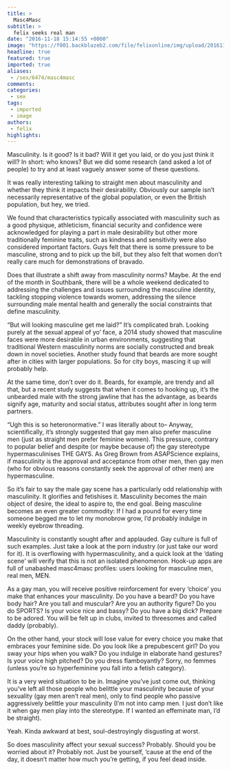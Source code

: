 ```yaml
---
title: >
  Masc4Masc
subtitle: >
  felix seeks real man
date: "2016-11-18 15:14:55 +0000"
image: "https://f001.backblazeb2.com/file/felixonline/img/upload/201611181519-felix-Screen Shot 2016-11-18 at 15.17.53.png"
headline: true
featured: true
imported: true
aliases:
 - /sex/6474/masc4masc
comments:
categories:
 - sex
tags:
 - imported
 - image
authors:
 - felix
highlights:
---
```


Masculinity. Is it good? Is it bad? Will it get you laid, or do you just think it will? In short: who knows? But we did some research (and asked a lot of people) to try and at least vaguely answer some of these questions.

It was really interesting talking to straight men about masculinity and whether they think it impacts their desirability. Obviously our sample isn’t necessarily representative of the global population, or even the British population, but hey, we tried.

We found that characteristics typically associated with masculinity such as a good physique, athleticism, financial security and confidence were acknowledged for playing a part in male desirability but other more traditionally feminine traits, such as kindness and sensitivity were also considered important factors. Guys felt that there is some pressure to be masculine, strong and to pick up the bill, but they also felt that women don’t really care much for demonstrations of bravado.

Does that illustrate a shift away from masculinity norms? Maybe. At the end of the month in Southbank, there will be a whole weekend dedicated to addressing the challenges and issues surrounding the masculine identity, tackling stopping violence towards women, addressing the silence surrounding male mental health and generally the social constraints that define masculinity.

“But will looking masculine get me laid?” It’s complicated brah. Looking purely at the sexual appeal of yo’ face, a 2014 study showed that masculine faces were more desirable in urban environments, suggesting that traditional Western masculinity norms are socially constructed and break down in novel societies. Another study found that beards are more sought after in cities with larger populations. So for city boys, mascing it up will probably help.

At the same time, don’t over do it. Beards, for example, are trendy and all that, but a recent study suggests that when it comes to hooking up, it’s the unbearded male with the strong jawline that has the advantage, as beards signify age, maturity and social status, attributes sought after in long term partners.

“Ugh this is so heteronormative.” I was literally about to–  Anyway, scientifically, it’s strongly suggested that gay men also prefer masculine men (just as straight men prefer feminine women). This pressure, contrary to popular belief and despite (or maybe because of) the gay stereotype hypermasculinises THE GAYS. As Greg Brown from ASAPScience explains, if masculinity is the approval and acceptance from other men, then gay men (who for obvious reasons constantly seek the approval of other men) are hypermasculine.

So it’s fair to say the male gay scene has a particularly odd relationship with masculinity. It glorifies and fetishises it. Masculinity becomes the main object of desire, the ideal to aspire to, the end goal. Being masculine becomes an even greater commodity: If I had a pound for every time someone begged me to let my monobrow grow, I’d probably indulge in weekly eyebrow threading.

Masculinity is constantly sought after and applauded. Gay culture is full of such examples. Just take a look at the porn industry (or just take our word for it). It is overflowing with hypermasculinity, and a quick look at the ‘dating scene’ will verify that this is not an isolated phenomenon. Hook-up apps are full of unabashed masc4masc profiles: users looking for masculine men, real men, MEN.

As a gay man, you will receive positive reinforcement for every ‘choice’ you make that enhances your masculinity. Do you have a beard? Do you have body hair? Are you tall and muscular? Are you an authority figure? Do you do SPORTS? Is your voice nice and bassy? Do you have a big dick? Prepare to be adored. You will be felt up in clubs, invited to threesomes and called daddy (probably).

On the other hand, your stock will lose value for every choice you make that embraces your feminine side. Do you look like a prepubescent girl?  Do you sway your hips when you walk? Do you indulge in elaborate hand gestures? Is your voice high pitched? Do you dress flamboyantly? Sorry, no femmes (unless you’re so hyperfeminine you fall into a fetish category).

It is a very weird situation to be in. Imagine you’ve just come out, thinking you’ve left all those people who belittle your masculinity because of your sexuality (gay men aren’t real men), only to find people who passive aggressively belittle your masculinity (I’m not into camp men. I just don’t like it when gay men play into the stereotype. If I wanted an effeminate man, I’d be straight).

Yeah. Kinda awkward at best, soul-destroyingly disgusting at worst.

So does masculinity affect your sexual success? Probably. Should you be worried about it? Probably not. Just be yourself, ‘cause at the end of the day, it doesn’t matter how much you’re getting, if you feel dead inside.
